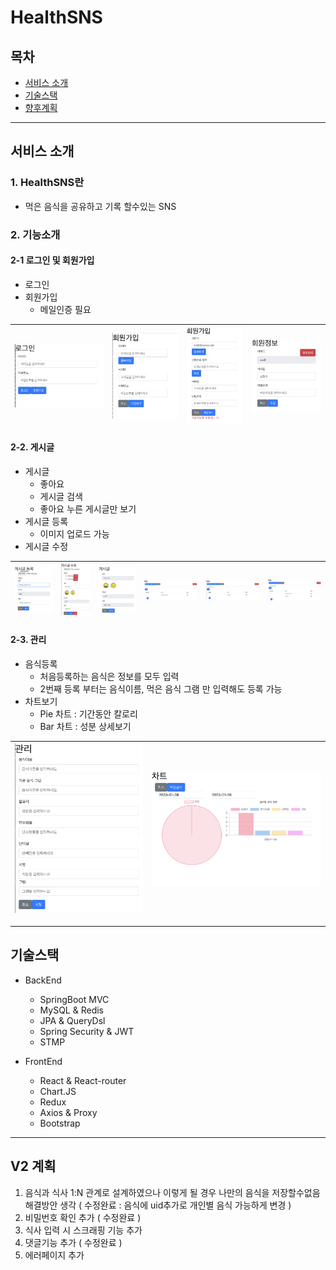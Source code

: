 # HealthSNS

##  목차
- [서비스 소개](#서비스-소개)
- [기술스택](#기술스택)
- [향후계획](#v2-계획)
----
## 서비스 소개
### 1. HealthSNS란
 - 먹은 음식을 공유하고 기록 할수있는 SNS

### 2. 기능소개
#### 2-1 로그인 및 회원가입
 - 로그인
 - 회원가입
    - 메일인증 필요

![image.jpg1](/Image/로그인.png)|![image.jpg1](/Image/회원가입.png)|![image.jpg1](/Image/중복확인.png)|![image.jpg1](/Image/%ED%9A%8C%EC%9B%90%EC%A0%95%EB%B3%B4%20%EC%88%98%EC%A0%95.png)
--- | --- | --- | --- | 



#### 2-2. 게시글
- 게시글
    - 좋아요
    - 게시글 검색
    - 좋아요 누른 게시글만 보기 
- 게시글 등록
    - 이미지 업로드 가능
- 게시글 수정

![image.jpg1](/Image/%EA%B2%8C%EC%8B%9C%EA%B8%80%20%EB%93%B1%EB%A1%9D.png)|![image.jpg1](/Image/%EA%B2%8C%EC%8B%9C%EA%B8%80%20%EC%88%98%EC%A0%95.png)|![image.jpg1](/Image/게시글.png)|![image.jpg1](/Image/검색.png)|![image.jpg1](/Image/%EC%A2%8B%EC%95%84%EC%9A%94%20%EB%B3%B4%EA%B8%B0.png)|![image.jpg1](/Image/메인화면.png)
--- | --- | --- | --- | --- | --- |

#### 2-3. 관리
- 음식등록
    - 처음등록하는 음식은 정보를 모두 입력
    - 2번째 등록 부터는 음식이름, 먹은 음식 그램 만 입력해도 등록 가능
- 차트보기
    - Pie 차트 : 기간동안 칼로리
    - Bar 차트 : 성분 상세보기

![image.jpg1](/Image/먹은음식.png)|![image.jpg1](/Image/차트.png)
--- | --- | 

----
## 기술스택
 - BackEnd
    - SpringBoot MVC
    - MySQL & Redis
    - JPA & QueryDsl
    - Spring Security & JWT
    - STMP

- FrontEnd
    - React & React-router
    - Chart.JS
    - Redux
    - Axios & Proxy
    - Bootstrap
----

## V2 계획
1. 음식과 식사 1:N 관계로 설계하였으나 이렇게 될 경우 나만의 음식을 저장할수없음 해결방안 생각 ( 수정완료 : 음식에 uid추가로 개인별 음식 가능하게 변경 )
2. 비밀번호 확인 추가 ( 수정완료 )
3. 식사 입력 시 스크래핑 기능 추가
4. 댓글기능 추가 ( 수정완료 )
5. 에러페이지 추가
